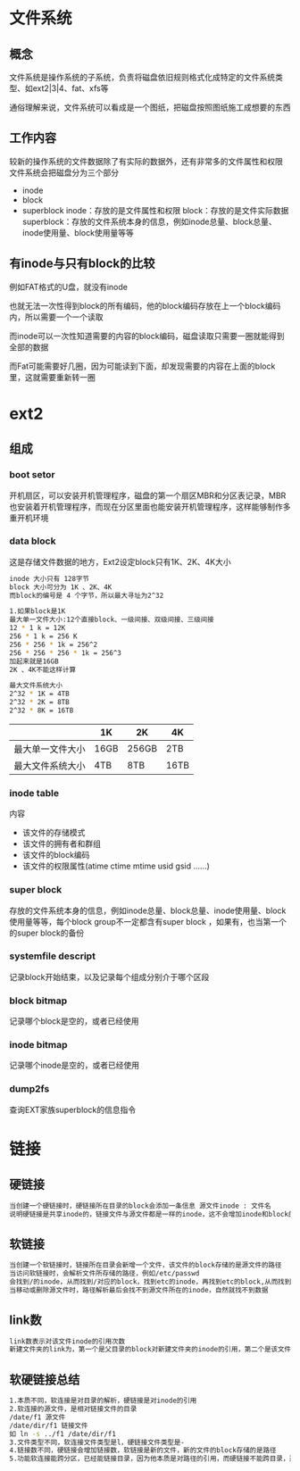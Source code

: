 # 文件系统
## 概念
文件系统是操作系统的子系统，负责将磁盘依旧规则格式化成特定的文件系统类型、如ext2|3|4、fat、xfs等

通俗理解来说，文件系统可以看成是一个图纸，把磁盘按照图纸施工成想要的东西
## 工作内容
较新的操作系统的文件数据除了有实际的数据外，还有非常多的文件属性和权限
文件系统会把磁盘分为三个部分
+ inode
+ block
+ superblock
inode：存放的是文件属性和权限
block：存放的是文件实际数据
superblock：存放的文件系统本身的信息，例如inode总量、block总量、inode使用量、block使用量等等
## 有inode与只有block的比较
例如FAT格式的U盘，就没有inode

也就无法一次性得到block的所有编码，他的block编码存放在上一个block编码内，所以需要一个一个读取

而inode可以一次性知道需要的内容的block编码，磁盘读取只需要一圈就能得到全部的数据

而Fat可能需要好几圈，因为可能读到下面，却发现需要的内容在上面的block里，这就需要重新转一圈
# ext2
## 组成
### boot setor
开机扇区，可以安装开机管理程序，磁盘的第一个扇区MBR和分区表记录，MBR也安装着开机管理程序，而现在分区里面也能安装开机管理程序，这样能够制作多重开机环境
### data block
这是存储文件数据的地方，Ext2设定block只有1K、2K、4K大小
```bash
inode 大小只有 128字节
block 大小可分为 1K 、2K、4K
而block的编号是 4 个字节，所以最大寻址为2^32

1.如果block是1K
最大单一文件大小:12个直接block、一级间接、双级间接、三级间接
12 * 1 k = 12K
256 * 1 k = 256 K
256 * 256 * 1k = 256^2
256 * 256 * 256 * 1k = 256^3
加起来就是16GB
2K 、4K不能这样计算 

最大文件系统大小
2^32 * 1K = 4TB
2^32 * 2K = 8TB
2^32 * 8K = 16TB

```

|          | 1K   | 2K    | 4K   |
| -------- | ---- | ----- | ---- |
| 最大单一文件大小 | 16GB | 256GB | 2TB  |
| 最大文件系统大小 | 4TB  | 8TB   | 16TB |
### inode table
内容
+ 该文件的存储模式
+ 该文件的拥有者和群组
+ 该文件的block编码
+ 该文件的权限属性(atime ctime mtime usid gsid ......)
### super block
存放的文件系统本身的信息，例如inode总量、block总量、inode使用量、block使用量等等，每个block group不一定都含有super block ，如果有，也当第一个的super block的备份
### systemfile descript 
记录block开始结束，以及记录每个组成分别介于哪个区段
### block bitmap
记录哪个block是空的，或者已经使用
### inode bitmap
记录哪个inode是空的，或者已经使用
### dump2fs
查询EXT家族superblock的信息指令
# 链接
## 硬链接
```bash
当创建一个硬链接时，硬链接所在目录的block会添加一条信息 源文件inode : 文件名
说明硬链接是共享inode的，链接文件与源文件都是一样的inode，这不会增加inode和block的使用，当源文件被删除时，只是删除了源文件所在目录的inode：文件名记录，硬链接的inode：文件名记录并不会影响，也就是还能访问到文件数据
```
## 软链接
```bash
当创建一个软链接时，链接所在目录会新增一个文件，该文件的block存储的是源文件的路径
当访问软链接时，会解析文件所存储的路径，例如/etc/passwd
会找到/的inode，从而找到/对应的block，找到etc的inode，再找到etc的block,从而找到passwd的inode，最后找到passwd的block
当移动或删除源文件时，路径解析最后会找不到源文件所在的inode，自然就找不到数据
```
## link数
```bash
link数表示对该文件inode的引用次数
新建文件夹的link为，第一个是父目录的block对新建文件夹的inode的引用，第二个是该文件夹本身block存储的.文件的引用，如果该文件夹内部还有文件夹，则有多少个文件夹就有会有多少个链接数，文件夹内的..是父目录
```
## 软硬链接总结
```bash
1.本质不同，软连接是对目录的解析，硬链接是对inode的引用
2.软连接的源文件，是相对链接文件的目录
/date/f1 源文件
/date/dir/f1 链接文件
如 ln -s ../f1 /date/dir/f1
3.文件类型不同，软连接文件类型是l，硬链接文件类型是-
4.链接数不同，硬链接会增加链接数，软链接是新的文件，新的文件的block存储的是路径
5.功能软连接能跨分区，已经能链接目录，因为他本质是对路径的引用，而硬链接不能跨目录，避免死循环，不能跨分区，因为分区的inode，block都是重新排序的
```